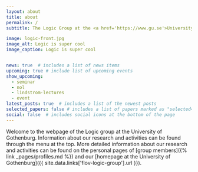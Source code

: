 ```yaml
---
layout: about
title: about
permalink: /
subtitle: The Logic Group at the <a href='https://www.gu.se'>University of Gothenburg</a>

image: logic-front.jpg
image_alt: Logic is super cool
image_caption: Logic is super cool 


news: true  # includes a list of news items
upcoming: true # include list of upcoming events
show_upcoming:
  - seminar
  - nol
  - lindstrom-lectures
  - event
latest_posts: true  # includes a list of the newest posts
selected_papers: false # includes a list of papers marked as "selected={true}"
social: false  # includes social icons at the bottom of the page
---
```


Welcome to the webpage of the Logic group at the University of Gothenburg.
Information about our research and activities can be found through the menu at the top.
More detailed information about our research and activities can be found on the personal pages of [group members]({% link _pages/profiles.md %}) and our [homepage at the University of Gothenburg]({{ site.data.links['flov-logic-group'].url }}).
